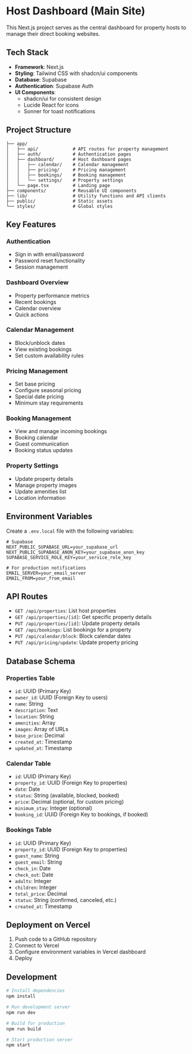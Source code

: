 # Host Dashboard (Main Site)

This Next.js project serves as the central dashboard for property hosts to manage their direct booking websites.

## Tech Stack

- **Framework**: Next.js
- **Styling**: Tailwind CSS with shadcn/ui components
- **Database**: Supabase
- **Authentication**: Supabase Auth
- **UI Components**:
  - shadcn/ui for consistent design
  - Lucide React for icons
  - Sonner for toast notifications

## Project Structure

```
├── app/
│   ├── api/             # API routes for property management
│   ├── auth/            # Authentication pages
│   ├── dashboard/       # Host dashboard pages
│   │   ├── calendar/    # Calendar management
│   │   ├── pricing/     # Pricing management
│   │   ├── bookings/    # Booking management
│   │   └── settings/    # Property settings
│   └── page.tsx         # Landing page
├── components/          # Reusable UI components
├── lib/                 # Utility functions and API clients
├── public/              # Static assets
└── styles/              # Global styles
```

## Key Features

### Authentication
- Sign in with email/password
- Password reset functionality
- Session management

### Dashboard Overview
- Property performance metrics
- Recent bookings
- Calendar overview
- Quick actions

### Calendar Management
- Block/unblock dates
- View existing bookings
- Set custom availability rules

### Pricing Management
- Set base pricing
- Configure seasonal pricing
- Special date pricing
- Minimum stay requirements

### Booking Management
- View and manage incoming bookings
- Booking calendar
- Guest communication
- Booking status updates

### Property Settings
- Update property details
- Manage property images
- Update amenities list
- Location information

## Environment Variables

Create a `.env.local` file with the following variables:

```
# Supabase
NEXT_PUBLIC_SUPABASE_URL=your_supabase_url
NEXT_PUBLIC_SUPABASE_ANON_KEY=your_supabase_anon_key
SUPABASE_SERVICE_ROLE_KEY=your_service_role_key

# For production notifications
EMAIL_SERVER=your_email_server
EMAIL_FROM=your_from_email
```

## API Routes

- `GET /api/properties`: List host properties
- `GET /api/properties/[id]`: Get specific property details
- `PUT /api/properties/[id]`: Update property details
- `GET /api/bookings`: List bookings for a property
- `PUT /api/calendar/block`: Block calendar dates
- `PUT /api/pricing/update`: Update property pricing

## Database Schema

### Properties Table
- `id`: UUID (Primary Key)
- `owner_id`: UUID (Foreign Key to users)
- `name`: String
- `description`: Text
- `location`: String
- `amenities`: Array
- `images`: Array of URLs
- `base_price`: Decimal
- `created_at`: Timestamp
- `updated_at`: Timestamp

### Calendar Table
- `id`: UUID (Primary Key)
- `property_id`: UUID (Foreign Key to properties)
- `date`: Date
- `status`: String (available, blocked, booked)
- `price`: Decimal (optional, for custom pricing)
- `minimum_stay`: Integer (optional)
- `booking_id`: UUID (Foreign Key to bookings, if booked)

### Bookings Table
- `id`: UUID (Primary Key)
- `property_id`: UUID (Foreign Key to properties)
- `guest_name`: String
- `guest_email`: String
- `check_in`: Date
- `check_out`: Date
- `adults`: Integer
- `children`: Integer
- `total_price`: Decimal
- `status`: String (confirmed, canceled, etc.)
- `created_at`: Timestamp

## Deployment on Vercel

1. Push code to a GitHub repository
2. Connect to Vercel
3. Configure environment variables in Vercel dashboard
4. Deploy

## Development

```bash
# Install dependencies
npm install

# Run development server
npm run dev

# Build for production
npm run build

# Start production server
npm start
```
